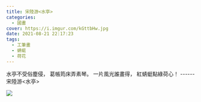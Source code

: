 ```yaml
---
title: 宋陸游<水亭>
categories:
  - 國畫
cover: https://i.imgur.com/kGttbHw.jpg
date: 2021-08-21 22:17:23
tags:
  - 工筆畫
  - 蜻蜓
  - 荷花
---
```


水亭不受俗塵侵，
葛帳筠床弄素琴。
一片風光誰畫得，
紅蜻蜓點綠荷心！
------宋陸游<水亭>

![](https://i.imgur.com/kGttbHw.jpg)

